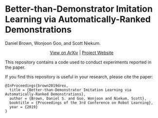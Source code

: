 # Better-than-Demonstrator Imitation Learning via Automatically-Ranked Demonstrations
Daniel Brown, Wonjoon Goo, and Scott Niekum.


<p align="center">
  <a href="https://arxiv.org/pdf/1907.03976.pdf">View on ArXiv</a> |
  <a href="https://dsbrown1331.github.io/CoRL2019-DREX/">Project Website</a>
</p>


This repository contains a code used to conduct experiments reported in the paper.

If you find this repository is useful in your research, please cite the paper:
```
@InProceedings{brown2019drex,
  title = {Better-than-Demonstrator Imitation Learning via Automatically-Ranked Demonstrations},
  author = {Brown, Daniel S. and Goo, Wonjoon and Niekum, Scott},
  booktitle = {Proceedings of the 3rd Conference on Robot Learning},
  year = {2019}
}
```
